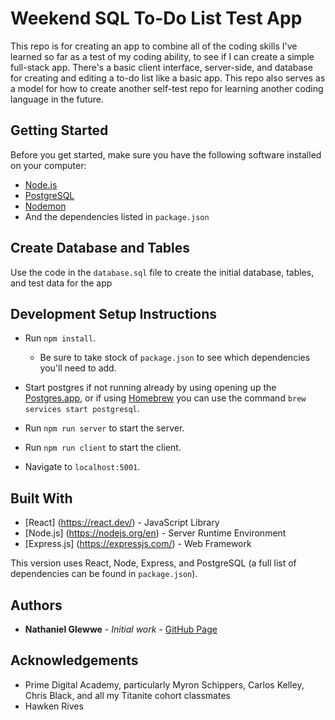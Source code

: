 # Weekend SQL To-Do List Test App

This repo is for creating an app to combine all of the coding skills I've learned so far as a test of my coding ability, to see if I can create a simple full-stack app. There's a basic client interface, server-side, and database for creating and editing a to-do list like a basic app. This repo also serves as a model for how to create another self-test repo for learning another coding language in the future.

## Getting Started

Before you get started, make sure you have the following software installed on your computer:

- [Node.js](https://nodejs.org/en)
- [PostgreSQL](https://www.postgresql.org)
- [Nodemon](https://nodemon.io)
- And the dependencies listed in `package.json`

## Create Database and Tables

Use the code in the `database.sql` file to create the initial database, tables, and test data for the app

## Development Setup Instructions

- Run `npm install`.
    - Be sure to take stock of `package.json` to see which dependencies you'll need to add.

- Start postgres if not running already by using opening up the [Postgres.app](https://postgresapp.com), or if using [Homebrew](https://brew.sh) you can use the command `brew services start postgresql`.
- Run `npm run server` to start the server.
- Run `npm run client` to start the client.
- Navigate to `localhost:5001`.

## Built With

- [React] (https://react.dev/) - JavaScript Library
- [Node.js] (https://nodejs.org/en) - Server Runtime Environment
- [Express.js] (https://expressjs.com/) - Web Framework

This version uses React, Node, Express, and PostgreSQL (a full list of dependencies can be found in `package.json`).

## Authors

* **Nathaniel Glewwe** - *Initial work* - [GitHub Page](https://github.com/nateglewwe)

## Acknowledgements

- Prime Digital Academy, particularly Myron Schippers, Carlos Kelley, Chris Black, and all my Titanite cohort classmates
- Hawken Rives